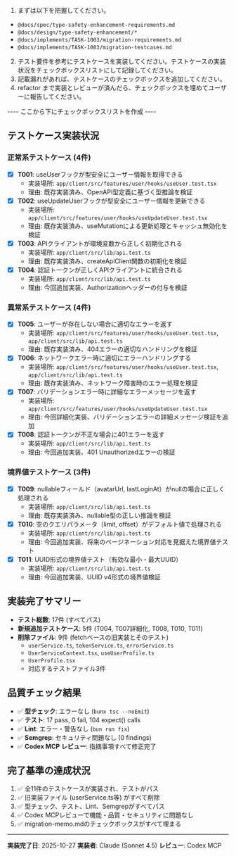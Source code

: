 1. まずは以下を把握してください。

- `@docs/spec/type-safety-enhancement-requirements.md`
- `@docs/design/type-safety-enhancement/*`
- `@docs/implements/TASK-1003/migration-requirements.md`
- `@docs/implements/TASK-1003/migration-testcases.md`

2. テスト要件を参考にテストケースを実装してください。テストケースの実装状況をチェックボックスリストにして記録してください。
3. 記載漏れがあれば、テストケースのチェックボックスを追加してください。
4. refactor まで実装とレビューが済んだら、チェックボックスを埋めてユーザーに報告してください。

---- ここから下にチェックボックスリストを作成 ----

## テストケース実装状況

### 正常系テストケース (4件)
- [x] **T001**: useUserフックが型安全にユーザー情報を取得できる
  - 実装場所: `app/client/src/features/user/hooks/useUser.test.tsx`
  - 理由: 既存実装済み、OpenAPI型定義に基づく型推論を検証
- [x] **T002**: useUpdateUserフックが型安全にユーザー情報を更新できる
  - 実装場所: `app/client/src/features/user/hooks/useUpdateUser.test.tsx`
  - 理由: 既存実装済み、useMutationによる更新処理とキャッシュ無効化を検証
- [x] **T003**: APIクライアントが環境変数から正しく初期化される
  - 実装場所: `app/client/src/lib/api.test.ts`
  - 理由: 既存実装済み、createApiClient関数の初期化を検証
- [x] **T004**: 認証トークンが正しくAPIクライアントに統合される
  - 実装場所: `app/client/src/lib/api.test.ts`
  - 理由: 今回追加実装、Authorizationヘッダーの付与を検証

### 異常系テストケース (4件)
- [x] **T005**: ユーザーが存在しない場合に適切なエラーを返す
  - 実装場所: `app/client/src/features/user/hooks/useUser.test.tsx`, `app/client/src/lib/api.test.ts`
  - 理由: 既存実装済み、404エラーの適切なハンドリングを検証
- [x] **T006**: ネットワークエラー時に適切にエラーハンドリングする
  - 実装場所: `app/client/src/features/user/hooks/useUser.test.tsx`, `app/client/src/lib/api.test.ts`
  - 理由: 既存実装済み、ネットワーク障害時のエラー処理を検証
- [x] **T007**: バリデーションエラー時に詳細なエラーメッセージを返す
  - 実装場所: `app/client/src/features/user/hooks/useUpdateUser.test.tsx`
  - 理由: 今回詳細化実装、バリデーションエラーの詳細メッセージ検証を追加
- [x] **T008**: 認証トークンが不正な場合に401エラーを返す
  - 実装場所: `app/client/src/lib/api.test.ts`
  - 理由: 今回追加実装、401 Unauthorizedエラーの検証

### 境界値テストケース (3件)
- [x] **T009**: nullableフィールド（avatarUrl, lastLoginAt）がnullの場合に正しく処理される
  - 実装場所: `app/client/src/lib/api.test.ts`
  - 理由: 既存実装済み、nullable型の正しい推論を検証
- [x] **T010**: 空のクエリパラメータ（limit, offset）がデフォルト値で処理される
  - 実装場所: `app/client/src/lib/api.test.ts`
  - 理由: 今回追加実装、将来のページネーション対応を見据えた境界値テスト
- [x] **T011**: UUID形式の境界値テスト（有効な最小・最大UUID）
  - 実装場所: `app/client/src/lib/api.test.ts`
  - 理由: 今回追加実装、UUID v4形式の境界値検証

## 実装完了サマリー

- **テスト総数**: 17件 (すべてパス)
- **新規追加テストケース**: 5件 (T004, T007詳細化, T008, T010, T011)
- **削除ファイル**: 9件 (fetchベースの旧実装とそのテスト)
  - `userService.ts`, `tokenService.ts`, `errorService.ts`
  - `UserServiceContext.tsx`, `useUserProfile.ts`
  - `UserProfile.tsx`
  - 対応するテストファイル3件

## 品質チェック結果

- ✅ **型チェック**: エラーなし (`bunx tsc --noEmit`)
- ✅ **テスト**: 17 pass, 0 fail, 104 expect() calls
- ✅ **Lint**: エラー・警告なし (`bun run fix`)
- ✅ **Semgrep**: セキュリティ問題なし (0 findings)
- ✅ **Codex MCP レビュー**: 指摘事項すべて修正完了

## 完了基準の達成状況

1. ✅ 全11件のテストケースが実装され、テストがパス
2. ✅ 旧実装ファイル (userService.ts等) がすべて削除
3. ✅ 型チェック、テスト、Lint、Semgrepがすべてパス
4. ✅ Codex MCPレビューで機能・品質・セキュリティに問題なし
5. ✅ migration-memo.mdのチェックボックスがすべて埋まる

---

**実装完了日**: 2025-10-27
**実装者**: Claude (Sonnet 4.5)
**レビュー**: Codex MCP
